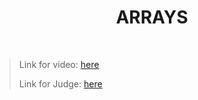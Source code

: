<h1 align="center">ARRAYS</h1>
    <br>

<blockquote>
    <p>
        Link for video: 
        <a href="https://www.youtube.com/watch?v=BdxTFX5rmWM&feature=emb_title"> here</a>
    </p>
        <p>
        Link for Judge: 
        <a href="https://judge.softuni.bg/Contests/Practice/Index/1243#0">here</a>
    </p>
</blockquote>
